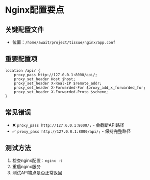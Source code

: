 # Nginx配置要点

## 关键配置文件
- 位置：`/home/await/project/tissue/nginx/app.conf`

## 重要配置项
```nginx
location /api/ {
    proxy_pass http://127.0.0.1:8000/api/;
    proxy_set_header Host $host;
    proxy_set_header X-Real-IP $remote_addr;
    proxy_set_header X-Forwarded-For $proxy_add_x_forwarded_for;
    proxy_set_header X-Forwarded-Proto $scheme;
}
```

## 常见错误
- ❌ `proxy_pass http://127.0.0.1:8000/;` - 会截断API路径
- ✅ `proxy_pass http://127.0.0.1:8000/api/;` - 保持完整路径

## 测试方法
1. 检查nginx配置：`nginx -t`
2. 重启nginx服务
3. 测试API端点是否正常返回